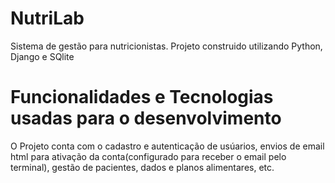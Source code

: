 # NutriLab
Sistema de gestão para nutricionistas.
Projeto construido utilizando Python, Django e SQlite

# Funcionalidades e Tecnologias usadas para o desenvolvimento
O Projeto conta com o cadastro e autenticação de usúarios, envios de email html para ativação da conta(configurado para receber o email pelo terminal), 
gestão de pacientes, dados e planos alimentares, etc.
